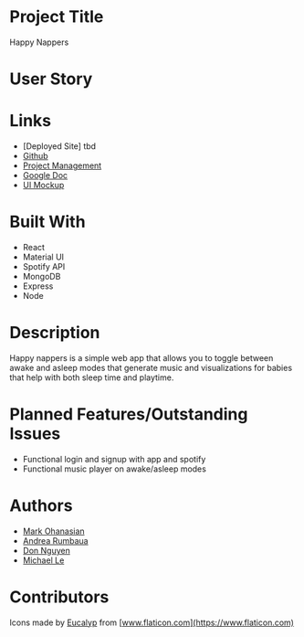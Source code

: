 # Project Title
Happy Nappers

# User Story

# Links
* [Deployed Site] tbd
* [Github](https://github.com/arumbaua366/happy-nappers)
* [Project Management](https://github.com/arumbaua366/happy-nappers/projects/1)
* [Google Doc](https://docs.google.com/document/d/19VVvtqEw6IXby7mdAdby6luc0bVuAAzFE0YiiEjSDlU/edit?usp=sharing)
* [UI Mockup](https://xd.adobe.com/view/f58684d2-996d-46f2-7c9f-5ff6cc3d4e9f-83b7/)

# Built With
* React
* Material UI
* Spotify API
* MongoDB
* Express
* Node

# Description
Happy nappers is a simple web app that allows you to toggle between awake and asleep modes  that generate music and visualizations for babies that help with both sleep time and playtime. 

# Planned Features/Outstanding Issues
* Functional login and signup with app and spotify 
* Functional music player on awake/asleep modes

# Authors
* [Mark Ohanasian](https://github.com/markohanesian) 
* [Andrea Rumbaua](https://github.com/arumbaua366)
* [Don Nguyen](https://github.com/TDPN)
* [Michael Le](https://github.com/michael20996)


# Contributors
Icons made by [Eucalyp](https://www.flaticon.com/authors/eucalyp) from [www.flaticon.com](https://www.flaticon.com)